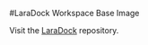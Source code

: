 #LaraDock Workspace Base Image


Visit the [LaraDock](https://github.com/LaraDock/laradock) repository.